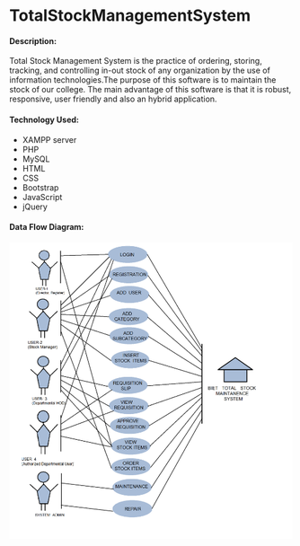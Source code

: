# TotalStockManagementSystem
#### Description:
Total Stock Management System is the practice of ordering, storing, tracking, and controlling in-out stock of any organization by the use of information technologies.The purpose of this software is to maintain the stock of our college. The main advantage of this software is that it is robust, responsive, user friendly and also an hybrid application.
#### Technology Used:
- XAMPP server
- PHP
- MySQL
- HTML
- CSS
- Bootstrap
- JavaScript
- jQuery
#### Data Flow Diagram:
![usecase diagrams](Diagrams/DIAGRAM.png)
